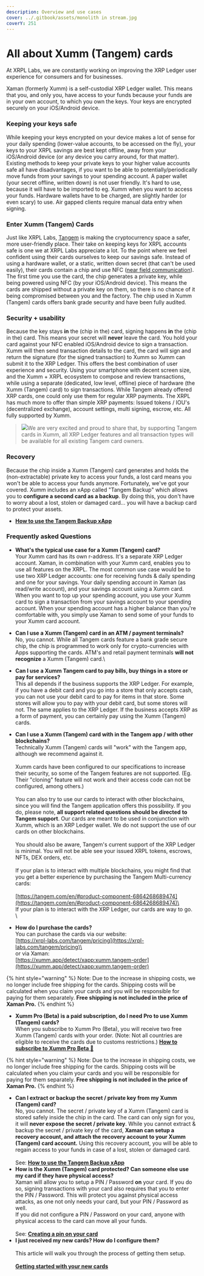 ```yaml
---
description: Overview and use cases
cover: ../.gitbook/assets/monolith in stream.jpg
coverY: 251
---
```


# All about Xumm (Tangem) cards

At XRPL Labs, we are constantly working on improving the XRP Ledger user experience for consumers and for businesses.

Xaman (formerly Xumm) is a self-custodial XRP Ledger wallet. This means that you, and only you, have access to your funds because your funds are in your own account, to which you own the keys. Your keys are encrypted securely on your iOS/Android device.

### **Keeping your keys safe**

While keeping your keys encrypted on your device makes a lot of sense for your daily spending (lower-value accounts, to be accessed on the fly), your keys to your XRPL savings are best kept offline, away from your iOS/Android device (or any device you carry around, for that matter). Existing methods to keep your private keys to your higher value accounts safe all have disadvantages, if you want to be able to potentially/periodically move funds from your savings to your spending account. A paper wallet (your secret offline, written down) is not user friendly. It's hard to use, because it will have to be imported to eg. Xumm when you want to access your funds. Hardware wallets have to be charged, are slightly harder (or even scary) to use. Air gapped clients require manual data entry when signing.

### **Enter Xumm (Tangem) Cards**

Just like XRPL Labs, [Tangem](https://shop.tangem.com/pages/start) is making the cryptocurrency space a safer, more user-friendly place. Their take on keeping keys for XRPL accounts safe is one we at XRPL Labs appreciate a lot. To the point where we feel confident using their cards ourselves to keep our savings safe. Instead of using a hardware wallet, or a static, written down secret (that can't be used easily), their cards contain a chip and use NFC ([near field communication](https://nl.wikipedia.org/wiki/Near-field\_communication)). The first time you use the card, the chip generates a private key, while being powered using NFC (by your iOS/Android device). This means the cards are shipped without a private key on them, so there is no chance of it being compromised between you and the factory. The chip used in Xumm (Tangem) cards offers bank grade security and have been fully audited.

### **Security + usability**

Because the key stays **in** the (chip in the) card, signing happens **in** the (chip in the) card. This means your secret will **never** leave the card. You hold your card against your NFC enabled iOS/Android device to sign a transaction. Xumm will then send transaction details to the card, the card will sign and return the signature (for the signed transaction) to Xumm so Xumm can submit it to the XRP Ledger. This offers the best combination of user experience and security. Using your smartphone with decent screen size, and the Xumm + XRPL ecosystem to compose and review transactions, while using a separate (dedicated, low level, offline) piece of hardware (the Xumm (Tangem) card) to sign transactions. While Tangem already offered XRP cards, one could only use them for regular XRP payments. The XRPL has much more to offer than simple XRP payments: Issued tokens / IOU's (decentralized exchange), account settings, multi signing, escrow, etc. All fully supported by Xumm.

> ![](https://coil.com/static/media/quote.7f7bd428.svg)We are very excited and proud to share that, by supporting Tangem cards in Xumm, all XRP Ledger features and all transaction types will be available for all existing Tangem card owners.

### **Recovery**

Because the chip inside a Xumm (Tangem) card generates and holds the (non-extractable) private key to access your funds, a lost card means you won't be able to access your funds anymore. Fortunately, we've got your covered. Xumm includes an xApp called "Tangem Backup" which allows you to **configure a second card as a backup**. By doing this, you don't have to worry about a lost, stolen or damaged card... you will have a backup card to protect your assets.&#x20;

* [**How to use the Tangem Backup xApp**](how-to-configure-a-backup-signing-account.md)

### &#x20;Frequently asked Questions

* **What's the typical use case for a Xumm (Tangem) card?**\
  Your Xumm card has its own r-address. It's a separate XRP Ledger account. Xaman, in combination with your Xumm card, enables you to use all features on the XRPL. The most common use case would be to use two XRP Ledger accounts: one for receiving funds & daily spending and one for your savings. Your daily spending account in Xaman (as read/write account), and your savings account using a Xumm card. When you want to top up your spending account, you use your Xumm card to sign a transaction from your savings account to your spending account. When your spending account has a higher balance than you're comfortable with, you simply use Xaman to send some of your funds to your Xumm card account.\
  &#x20;
* **Can I use a Xumm (Tangem) card in an ATM / payment terminals?**\
  No, you cannot. While all Tangem cards feature a bank grade secure chip, the chip is programmed to work only for crypto-currencies with Apps supporting the cards. ATM's and retail payment terminals **will not recognize** a Xumm (Tangem) card.\

* **Can I use a Xumm Tangem card to pay bills, buy things in a store or pay for services?**\
  This all depends if the business supports the XRP Ledger.  For example, if you have a debit card and you go into a store that only accepts cash, you can not use your debit card to pay for items in that store. Some stores will allow you to pay with your debit card, but some stores will not. The same applies to the XRP Ledger. If the business accepts XRP as a form of payment, you can certainly pay using the Xumm (Tangem) cards.\
  &#x20;
* **Can I use a Xumm (Tangem) card with in the Tangem app / with other blockchains?**\
  Technically Xumm (Tangem) cards will "work" with the Tangem app, although we recommend against it. \
  \
  Xumm cards have been configured to our specifications to increase their security, so some of the Tangem features are not supported. (Eg. Their "cloning" feature will not work and their access code can not be configured, among others.)\
  \
  You can also try to use our cards to interact with other blockchains, since you will find the Tangem application offers this possibility. If you do, please note,   **all support related questions should be directed** **to Tangem support**. Our cards are meant to be used in conjunction with Xumm, which is an XRP Ledger wallet. We do not support the use of our cards on other blockchains.\
  \
  You should also be aware, Tangem's current support of the XRP Ledger is minimal. You will not be able see your issued XRPL tokens, escrows, NFTs, DEX orders, etc.\
  \
  If your plan is to interact with multiple blockchains, you might find that you get a better experience by purchasing the Tangem Multi-currency cards:\
  \
  [https://tangem.com/en/#product-component-6864268689474](https://tangem.com/en/#product-component-6864268689474)\
  \
  If your plan is to interact with the XRP Ledger, our cards are way to go.\
  \

* **How do I purchase the cards?**\
  You can purchase the cards via our website:\
  [https://xrpl-labs.com/tangem/pricing](https://xrpl-labs.com/tangem/pricing)\
  \
  or via Xaman:\
  [https://xumm.app/detect/xapp:xumm.tangem-order](https://xumm.app/detect/xapp:xumm.tangem-order)

{% hint style="warning" %}
Note: Due to the increase in shipping costs, we no longer include free shipping for the cards. Shipping costs will be calculated when you claim your cards and you will be responsible for paying for them separately. **Free shipping is not included in the price of Xaman Pro.**
{% endhint %}

* **Xumm Pro (Beta) is a paid subscription, do I need Pro to use Xumm (Tangem) cards?**\
  When you subscribe to Xumm Pro (Beta), you will receive two free Xumm (Tangem) cards with your order. (Note: Not all countries are eligible to receive the cards due to customs restrictions.) [**How to subscribe to Xumm Pro Beta 🎉**](../xaman-pro-beta/how-to-subscribe-to-pro.md)

{% hint style="warning" %}
Note: Due to the increase in shipping costs, we no longer include free shipping for the cards. Shipping costs will be calculated when you claim your cards and you will be responsible for paying for them separately. **Free shipping is not included in the price of Xaman Pro.**
{% endhint %}

* **Can I extract or backup the secret / private key from my Xumm (Tangem) card?**\
  No, you cannot. The secret / private key of a Xumm (Tangem) card is stored safely inside the chip in the card. The card can only sign for you, it will **never expose the secret / private key**. While you cannot extract & backup the secret / private key of the card, **Xaman can setup a recovery account, and attach the recovery account to your Xumm (Tangem) card account.** Using this recovery account, you will be able to regain access to your funds in case of a lost, stolen or damaged card.\
  \
  See: [**How to use the Tangem Backup xApp**](how-to-configure-a-backup-signing-account.md)\
  &#x20;
* **How is the Xumm (Tangem) card protected? Can someone else use my card if they have physical access?**\
  Xaman will allow you to setup a PIN / Password **on** your card. If you do so, signing transactions with your card also requires that you to enter the PIN / Password. This will protect you against physical access attacks, as one not only needs your card, but your PIN / Password as well.\
  If you did not configure a PIN / Password on your card, anyone with physical access to the card can move all your funds.\
  &#x20;\
  See: [**Creating a pin on your card**](creating-a-pin-on-your-xumm-tangem-card.md)\
  &#x20; &#x20;
* **I just received my new cards? How do I configure them?**\
  \
  This article will walk you through the process of getting them setup.\
  \
  [**Getting started with your new cards**](getting-started.md)
